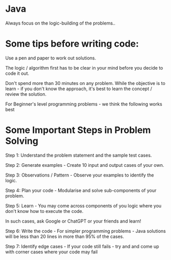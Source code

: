 # Java
Always focus on the logic-building of the problems.. 
# Some tips before writing code:

Use a pen and paper to work out solutions.

The logic / algorithm first has to be clear in your mind before you decide to code it out.

Don't spend more than 30 minutes on any problem. While the objective is to learn - if you don't know the approach, it's best to learn the concept / review the solution.

For Beginner's level programming problems - we think the following works best
# Some Important Steps in Problem Solving
Step 1: Understand the problem statement and the sample test cases.

Step 2: Generate examples - Create 10 input and output cases of your own.

Step 3: Observations / Pattern - Observe your examples to identify the logic.

Step 4: Plan your code - Modularise and solve sub-components of your problem.

Step 5: Learn - You may come across components of you logic where you don't know how to execute the code.

In such cases, ask Google or ChatGPT or your friends and learn!

Step 6: Write the code - For simpler programming problems - Java solutions will be less than 20 lines in more than 95% of the cases.

Step 7: Identify edge cases - If your code still fails - try and and come up with corner cases where your code may fail
